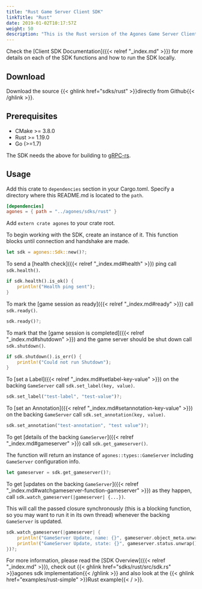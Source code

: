 ```yaml
---
title: "Rust Game Server Client SDK"
linkTitle: "Rust"
date: 2019-01-02T10:17:57Z
weight: 50
description: "This is the Rust version of the Agones Game Server Client SDK."
---
```


Check the [Client SDK Documentation]({{< relref "_index.md" >}}) for more details on each of the SDK functions and how to run the SDK locally.

## Download

Download the source {{< ghlink href="sdks/rust" >}}directly from Github{{< /ghlink >}}.

## Prerequisites

- CMake >= 3.8.0
- Rust >= 1.19.0
- Go (>=1.7)

The SDK needs the above for building to [gRPC-rs](https://github.com/pingcap/grpc-rs).

## Usage

Add this crate to `dependencies` section in your Cargo.toml.
Specify a directory where this README.md is located to the `path`.

```toml
[dependencies]
agones = { path = "../agones/sdks/rust" }
```

Add `extern crate agones` to your crate root.

To begin working with the SDK, create an instance of it. This function blocks until connection and handshake are made.

```rust
let sdk = agones::Sdk::new()?;
```

To send a [health check]({{< relref "_index.md#health" >}}) ping call `sdk.health()`.

```rust
if sdk.health().is_ok() {
    println!("Health ping sent");
}
```

To mark the [game session as ready]({{< relref "_index.md#ready" >}}) call `sdk.ready()`.

```rust
sdk.ready()?;
```

To mark that the [game session is completed]({{< relref "_index.md#shutdown" >}}) and the game server should be shut down call `sdk.shutdown()`. 

```rust
if sdk.shutdown().is_err() {
    println!("Could not run Shutdown");
}
```

To [set a Label]({{< relref "_index.md#setlabel-key-value" >}}) on the backing `GameServer` call `sdk.set_label(key, value)`.

```rust
sdk.set_label("test-label", "test-value")?;
```

To [set an Annotation]({{< relref "_index.md#setannotation-key-value" >}}) on the backing `GameServer` call `sdk.set_annotation(key, value)`.

```rust
sdk.set_annotation("test-annotation", "test value")?;
```

To get [details of the backing `GameServer`]({{< relref "_index.md#gameserver" >}}) call `sdk.get_gameserver()`.

The function will return an instance of `agones::types::GameServer` including `GameServer` configuration info.

```rust
let gameserver = sdk.get_gameserver()?;
```

To get [updates on the backing `GameServer`]({{< relref "_index.md#watchgameserver-function-gameserver" >}}) as they happen, call `sdk.watch_gameserver(|gameserver| {...})`.

This will call the passed closure synchronously (this is a blocking function, so you may want to run it in its own thread) whenever the backing `GameServer` is updated.

```rust
sdk.watch_gameserver(|gameserver| {
    println!("GameServer Update, name: {}", gameserver.object_meta.unwrap().name);
    println!("GameServer Update, state: {}", gameserver.status.unwrap().state);
})?;
```

For more information, please read the [SDK Overview]({{< relref "_index.md" >}}), check out {{< ghlink href="sdks/rust/src/sdk.rs" >}}agones sdk implementation{{< /ghlink >}} and also look at the {{< ghlink href="examples/rust-simple" >}}Rust example{{< / >}}.
